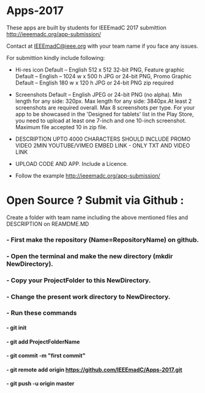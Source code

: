 # Apps-2017
These apps are built by students for IEEEmadC 2017 submittion http://ieeemadc.org/app-submission/

Contact at IEEEmadC@ieee.org with your team name if you face any issues.

For submittion kindly include following:
* Hi-res icon Default – English 512 x 512 32-bit PNG, Feature graphic Default – English – 1024 w x 500 h JPG or 24-bit PNG, Promo Graphic Default – English 180 w x 120 h JPG or 24-bit PNG zip required

* Screenshots Default – English JPEG or 24-bit PNG (no alpha). Min length for any side: 320px. Max length for any side: 3840px.At least 2 screenshots are required overall. Max 8 screenshots per type. For your app to be showcased in the 'Designed for tablets' list in the Play Store, you need to upload at least one 7-inch and one 10-inch screenshot. Maximum file accepted 10 in zip file.

* DESCRIPTION UPTO 4000 CHARACTERS SHOULD INCLUDE PROMO VIDEO 2MIN YOUTUBE/VIMEO EMBED LINK - ONLY TXT AND VIDEO LINK

* UPLOAD CODE AND APP. Include a Licence.

* Follow the example http://ieeemadc.org/app-submission/

# Open Source ? Submit via Github :
Create a folder with team name including the above mentioned files and DESCRIPTION on REAMDME.MD

### - First make the repository (Name=RepositoryName) on github.
### - Open the terminal and make the new directory (mkdir NewDirectory).
### - Copy your ProjectFolder to this NewDirectory.
### - Change the present work directory to NewDirectory.
### - Run these commands
#### - git init
#### - git add ProjectFolderName
#### - git commit -m "first commit"
#### - git remote add origin https://github.com/IEEEmadC/Apps-2017.git
#### - git push -u origin master
